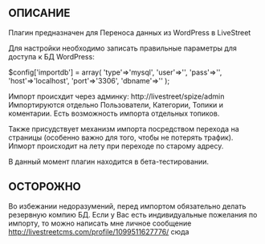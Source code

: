 ﻿ОПИСАНИЕ
--------

Плагин предназначен для Переноса данных из WordPress в LiveStreet

Для настройки необходимо записать правильные параметры для доступа к БД
WordPress:

$config['importdb'] = 
	array(
		'type'=>'mysql',
		'user'=>'',
		'pass'=>'',
		'host'=>'localhost',
		'port'=>'3306',
		'dbname'=>''
		);

Импорт происхдит через админку: http://livestreet/spize/admin
Импортируются отдельно Пользователи, Категории, Топики и коментарии.
Есть возможность импорта отдельных топиков.

Также присудствует механизм импорта посредством перехода на страницы 
(особенно важно для того, чтобы не потерять трафик). Ипморт происходит 
на лету при переходе по старому адресу.

В данный момент плагин находится в бета-тестировании.


ОСТОРОЖНО
---------

Во избежании недоразумений, перед импортом обязательно делать резервную компию БД.
Если у Вас есть индивидуальные пожелания по импорту, то можно написать мне личное сообщение
http://livestreetcms.com/profile/1099511627776/ сюда